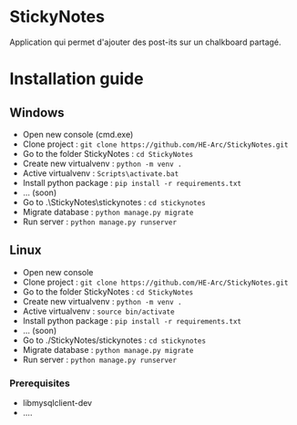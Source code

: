 # StickyNotes
Application qui permet d'ajouter des post-its sur un chalkboard partagé.

# Installation guide
## Windows
- Open new console (cmd.exe)
- Clone project : `git clone https://github.com/HE-Arc/StickyNotes.git`
- Go to the folder StickyNotes : `cd StickyNotes`
- Create new virtualvenv : `python -m venv .`
- Active virtualvenv : `Scripts\activate.bat`
- Install python package : `pip install -r requirements.txt`
- ... (soon)
- Go to .\StickyNotes\stickynotes : `cd stickynotes`
- Migrate database : `python manage.py migrate`
- Run server : `python manage.py runserver`

## Linux
- Open new console
- Clone project : `git clone https://github.com/HE-Arc/StickyNotes.git`
- Go to the folder StickyNotes : `cd StickyNotes`
- Create new virtualvenv : `python -m venv .`
- Active virtualvenv : `source bin/activate`
- Install python package : `pip install -r requirements.txt`
- ... (soon)
- Go to ./StickyNotes/stickynotes : `cd stickynotes`
- Migrate database : `python manage.py migrate`
- Run server : `python manage.py runserver`

### Prerequisites
- libmysqlclient-dev
- ....
